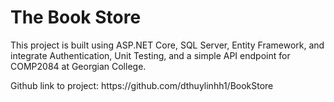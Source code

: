 <h1> The Book Store </h1>

<p>This project is built using ASP.NET Core, SQL Server, Entity Framework, and integrate Authentication, Unit Testing, and a simple API endpoint for COMP2084 at Georgian College.</p>
<p> Github link to project: https://github.com/dthuylinhh1/BookStore </p>